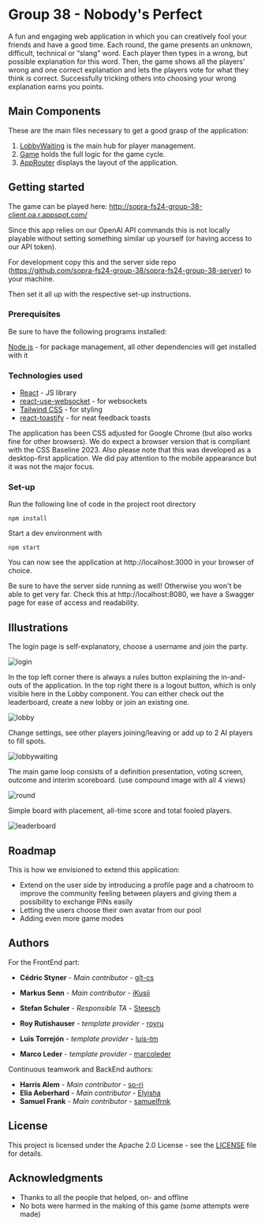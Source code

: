 # Group 38 - Nobody's Perfect

A fun and engaging web application in which you can creatively fool your friends and have a good time. Each round, the game presents an unknown, difficult, technical or “slang” word. Each player then types in a wrong, but possible explanation for this word. Then, the game shows all the players’ wrong and one correct explanation and lets the players vote for what they think is correct. Successfully tricking others into choosing your wrong explanation earns you points.

## Main Components

These are the main files necessary to get a good grasp of the application:

1. [LobbyWaiting](https://github.com/sopra-fs24-group-38/sopra-fs24-group-38-client/tree/main/src/components/pages/LobbyWaiting.jsx) is the main hub for player management.
2. [Game](https://github.com/sopra-fs24-group-38/sopra-fs24-group-38-client/tree/main/src/components/pages/Game.jsx) holds the full logic for the game cycle.
3. [AppRouter](https://github.com/sopra-fs24-group-38/sopra-fs24-group-38-client/tree/main/src/components/router/AppRouter.jsx) displays the layout of the application.

## Getting started

The game can be played here: http://sopra-fs24-group-38-client.oa.r.appspot.com/

Since this app relies on our OpenAI API commands this is not locally playable without setting something similar up yourself (or having access to our API token).

For development copy this and the server side repo (https://github.com/sopra-fs24-group-38/sopra-fs24-group-38-server) to your machine.

Then set it all up with the respective set-up instructions.

### Prerequisites

Be sure to have the following programs installed:

[Node.js](https://docs.npmjs.com/downloading-and-installing-node-js-and-npm) - for package management, all other dependencies will get installed with it

### Technologies used

* [React](https://react.dev/) - JS library
* [react-use-websocket](https://www.npmjs.com/package/react-use-websocket) - for websockets
* [Tailwind CSS](https://tailwindcss.com/) - for styling
* [react-toastify](https://fkhadra.github.io/react-toastify/introduction) - for neat feedback toasts

The application has been CSS adjusted for Google Chrome (but also works fine for other browsers). We do expect a browser version that is compliant with the CSS Baseline 2023.
Also please note that this was developed as a desktop-first application. We did pay attention to the mobile appearance but it was not the major focus.

### Set-up

Run the following line of code in the project root directory

```
npm install
```

Start a dev environment with

```
npm start
```

You can now see the application at http://localhost:3000 in your browser of choice.

Be sure to have the server side running as well! Otherwise you won't be able to get very far.
Check this at http://localhost:8080, we have a Swagger page for ease of access and readability.

## Illustrations

The login page is self-explanatory, choose a username and join the party.

![login]()

In the top left corner there is always a rules button explaining the in-and-outs of the application. In the top right there is a logout button, which is only visible here in the Lobby component. You can either check out the leaderboard, create a new lobby or join an existing one.

![lobby]()

Change settings, see other players joining/leaving or add up to 2 AI players to fill spots.

![lobbywaiting]()

The main game loop consists of a definition presentation, voting screen, outcome and interim scoreboard.
(use compound image with all 4 views)

![round]()

Simple board with placement, all-time score and total fooled players.

![leaderboard]()


## Roadmap

This is how we envisioned to extend this application:
* Extend on the user side by introducing a profile page and a chatroom to improve the community feeling between players and giving them a possibility to exchange PINs easily
* Letting the users choose their own avatar from our pool
* Adding even more game modes

## Authors

For the FrontEnd part:
* **Cédric Styner** - *Main contributor* - [glt-cs](https://github.com/glt-cs)
* **Markus Senn** - *Main contributor* - [iKusii](https://github.com/iKusii)

* **Stefan Schuler** - *Responsible TA* - [Steesch](https://github.com/Steesch)
* **Roy Rutishauser** - *template provider* - [royru](https://github.com/royru)
* **Luis Torrejón** - *template provider* - [luis-tm](https://github.com/luis-tm)
* **Marco Leder** - *template provider* - [marcoleder](https://github.com/marcoleder)

Continuous teamwork and BackEnd authors:
* **Harris Alem** - *Main contributor* - [so-ri](https://github.com/so-ri)
* **Elia Aeberhard** - *Main contributor* - [Elyisha](https://github.com/Elyisha)
* **Samuel Frank** - *Main contributor* - [samuelfrnk](https://github.com/samuelfrnk)

## License

This project is licensed under the Apache 2.0 License - see the [LICENSE](LICENSE.md) file for details.

## Acknowledgments

* Thanks to all the people that helped, on- and offline
* No bots were harmed in the making of this game (some attempts were made)
